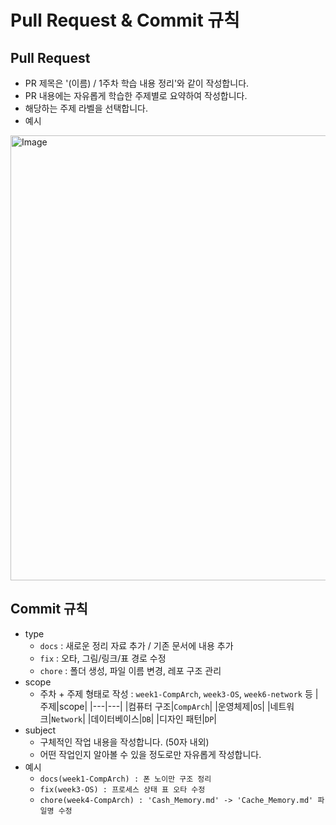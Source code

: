 # Pull Request & Commit 규칙

## Pull Request
- PR 제목은 '(이름) / 1주차 학습 내용 정리'와 같이 작성합니다.
- PR 내용에는 자유롭게 학습한 주제별로 요약하여 작성합니다.
- 해당하는 주제 라벨을 선택합니다.
- 예시
<img width="1137" height="712" alt="Image" src="https://github.com/user-attachments/assets/e8479e45-709c-4e31-a300-8818670d6f27" />

## Commit 규칙
- type
    - `docs` : 새로운 정리 자료 추가 / 기존 문서에 내용 추가
    - `fix` : 오타, 그림/링크/표 경로 수정
    - `chore` : 폴더 생성, 파일 이름 변경, 레포 구조 관리
- scope
    - 주차 + 주제 형태로 작성 : `week1-CompArch`, `week3-OS`, `week6-network` 등
        |주제|scope|
        |---|---|
        |컴퓨터 구조|`CompArch`|
        |운영체제|`OS`|
        |네트워크|`Network`|
        |데이터베이스|`DB`|
        |디자인 패턴|`DP`|
- subject
    - 구체적인 작업 내용을 작성합니다. (50자 내외)
    - 어떤 작업인지 알아볼 수 있을 정도로만 자유롭게 작성합니다.
- 예시
    - `docs(week1-CompArch) : 폰 노이만 구조 정리`
    - `fix(week3-OS) : 프로세스 상태 표 오타 수정`
    - `chore(week4-CompArch) : 'Cash_Memory.md' -> 'Cache_Memory.md' 파일명 수정`